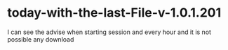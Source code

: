 # today-with-the-last-File-v-1.0.1.201
I can see the advise when starting session and every hour and it is not possible any download
